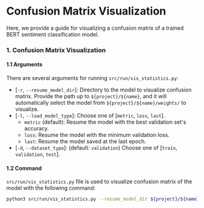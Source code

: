 # Confusion Matrix Visualization
Here, we provide a guide for visualizing a confusion matrix of a trained BERT sentiment classification model.

### 1. Confusion Matrix Visualization
#### 1.1 Arguments
There are several arguments for running `src/run/vis_statistics.py`:
* [`-r`, `--resume_model_dir`]: Directory to the model to visualize confusion matrix. Provide the path up to `${project}/${name}`, and it will automatically select the model from `${project}/${name}/weights/` to visualize.
* [`-l`, `--load_model_type`]: Choose one of [`metric`, `loss`, `last`].
    * `metric` (default): Resume the model with the best validation set's accuracy.
    * `loss`: Resume the model with the minimum validation loss.
    * `last`: Resume the model saved at the last epoch.
* [`-d`, `--dataset_type`]: (default: `validation`) Choose one of [`train`, `validation`, `test`].


#### 1.2 Command
`src/run/vis_statistics.py` file is used to visualize confusion matrix of the model with the following command:
```bash
python3 src/run/vis_statistics.py --resume_model_dir ${project}/${name}
```